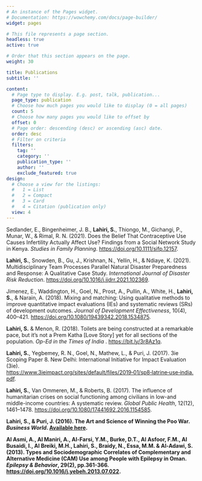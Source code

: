 ```yaml
---
# An instance of the Pages widget.
# Documentation: https://wowchemy.com/docs/page-builder/
widget: pages

# This file represents a page section.
headless: true
active: true

# Order that this section appears on the page.
weight: 30

title: Publications
subtitle: ''

content:
  # Page type to display. E.g. post, talk, publication...
  page_type: publication
  # Choose how much pages you would like to display (0 = all pages)
  count: 5
  # Choose how many pages you would like to offset by
  offset: 0
  # Page order: descending (desc) or ascending (asc) date.
  order: desc
  # Filter on criteria
  filters:
    tag: ''
    category: ''
    publication_type: ''
    author: ''
    exclude_featured: true
design:
  # Choose a view for the listings:
  #   1 = List
  #   2 = Compact
  #   3 = Card
  #   4 = Citation (publication only)
  view: 4
---
```


Sedlander, E., Bingenheimer, J. B., <b>Lahiri, S.</b>, Thiongo, M., Gichangi, P., Munar, W., & Rimal, R. N. (2021). Does the Belief That Contraceptive Use Causes Infertility Actually Affect Use? Findings from a Social Network Study in Kenya. <i>Studies in Family Planning</i>. https://doi.org/10.1111/sifp.12157.

<b>Lahiri, S.</b>, Snowden, B., Gu, J., Krishnan, N., Yellin, H., & Ndiaye, K. (2021). Multidisciplinary Team Processes Parallel Natural Disaster Preparedness and Response: A Qualitative Case Study. <i>International Journal of Disaster Risk Reduction</i>. https://doi.org/10.1016/j.ijdrr.2021.102369.

Jimenez, E., Waddington, H., Goel, N., Prost, A., Pullin, A., White, H., <b>Lahiri, S.</b>, & Narain, A. (2018). Mixing and matching: Using qualitative methods to improve quantitative impact evaluations (IEs) and systematic reviews (SRs) of development outcomes. <i>Journal of Development Effectiveness</i>, 10(4), 400–421. https://doi.org/10.1080/19439342.2018.1534875. 

<b>Lahiri, S.</b> & Menon, R. (2018). Toilets are being constructed at a remarkable pace, but it’s not a Prem Katha [Love Story] yet for all sections of the population. <i> Op-Ed in the Times of India </i>. https://bit.ly/3r8Az1q. 

<b>Lahiri, S.</b>, Yegbemey, R. N., Goel, N., Mathew, L., & Puri, J. (2017). 3ie Scoping Paper 8. New Delhi: International Initiative for Impact Evaluation
(3ie). https://www.3ieimpact.org/sites/default/files/2019‑01/sp8‑latrine‑use‑india.pdf.

<b>Lahiri, S.</b>, Van Ommeren, M., & Roberts, B. (2017). The influence of humanitarian crises on social functioning among civilians in low-and middle-income countries: A systematic review. <i>Global Public Health</i>, 12(12), 1461–1478. https://doi.org/10.1080/17441692.2016.1154585.

<b>Lahiri, S.<b>, & Puri, J. (2016). The Art and Science of Winning the Poo War. <i>Business World</i>. <a href="http://www.businessworld.in/article/The-Art-And-Science-Of-Winning-The-Poo-War/18-10-2016-107044/">Available here</a>.

Al Asmi, A., Al Maniri, A., Al-Farsi, Y.M., Burke, D.T., Al Asfoor, F.M., Al Busaidi, I., Al Breiki, M.H., <b>Lahiri, S.</b>, Braidy, N., Essa, M.M. & Al-Adawi, S. (2013). Types and Sociodemographic Correlates of Complementary and Alternative Medicine (CAM) Use among People with Epilepsy in Oman. <i>Epilepsy & Behavior</i>, 29(2), pp.361-366. https://doi.org/10.1016/j.yebeh.2013.07.022.



